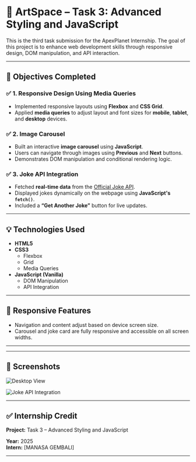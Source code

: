 # 🎨 ArtSpace – Task 3: Advanced Styling and JavaScript

This is the third task submission for the ApexPlanet Internship. The goal of this project is to enhance web development skills through responsive design, DOM manipulation, and API interaction.

---

## 🚀 Objectives Completed

### ✅ 1. Responsive Design Using Media Queries

- Implemented responsive layouts using **Flexbox** and **CSS Grid**.
- Applied **media queries** to adjust layout and font sizes for **mobile**, **tablet**, and **desktop** devices.

### ✅ 2. Image Carousel

- Built an interactive **image carousel** using **JavaScript**.
- Users can navigate through images using **Previous** and **Next** buttons.
- Demonstrates DOM manipulation and conditional rendering logic.

### ✅ 3. Joke API Integration

- Fetched **real-time data** from the [Official Joke API](https://official-joke-api.appspot.com).
- Displayed jokes dynamically on the webpage using **JavaScript's `fetch()`**.
- Included a **“Get Another Joke”** button for live updates.

---

## 💡 Technologies Used

- **HTML5**
- **CSS3**
  - Flexbox
  - Grid
  - Media Queries
- **JavaScript (Vanilla)**
  - DOM Manipulation
  - API Integration

---

## 📱 Responsive Features

- Navigation and content adjust based on device screen size.
- Carousel and joke card are fully responsive and accessible on all screen widths.

---

---

## 📸 Screenshots

![Desktop View](<ss2(1).png>)

![Joke API Integration](<ss2(2).png>)

---

## ✅ Internship Credit

**Project:** Task 3 – Advanced Styling and JavaScript

**Year:** 2025  
**Intern:** [MANASA GEMBALI]

---

